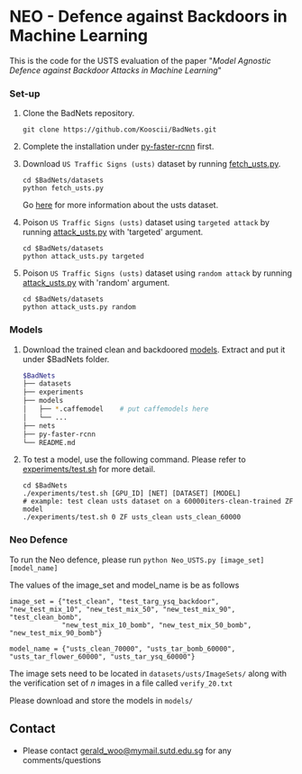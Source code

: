 # NEO - Defence against Backdoors in Machine Learning

 This is the code for the USTS evaluation of the paper "*Model Agnostic Defence against Backdoor Attacks in Machine Learning*"

### Set-up

1. Clone the BadNets repository.
    ```Shell
    git clone https://github.com/Kooscii/BadNets.git
    ```

2. Complete the installation under [py-faster-rcnn](https://github.com/Kooscii/BadNets/tree/master/py-faster-rcnn) first.

3. Download `US Traffic Signs (usts)` dataset by running [fetch_usts.py](https://github.com/Kooscii/BadNets/blob/master/datasets/fetch_usts.py).
    ```Shell
    cd $BadNets/datasets
    python fetch_usts.py
    ```
    Go [here](http://cvrr.ucsd.edu/vivachallenge/index.php/signs/sign-detection/) for more information about the usts dataset.

4. Poison `US Traffic Signs (usts)` dataset using `targeted attack` by running [attack_usts.py](https://github.com/Kooscii/BadNets/blob/master/datasets/fetch_usts.py) with 'targeted' argument.
    ```Shell
    cd $BadNets/datasets
    python attack_usts.py targeted
    ```

5. Poison `US Traffic Signs (usts)` dataset using `random attack` by running [attack_usts.py](https://github.com/Kooscii/BadNets/blob/master/datasets/fetch_usts.py) with 'random' argument.
    ```Shell
    cd $BadNets/datasets
    python attack_usts.py random
    ```

### Models

1. Download the trained clean and backdoored [models](https://drive.google.com/open?id=1JLgR0VGO0btt-SnLzntjvLJWWSuvkD_v). Extract and put it under $BadNets folder.
    ```bash
    $BadNets
    ├── datasets
    ├── experiments
    ├── models
    │   ├── *.caffemodel    # put caffemodels here
    │   └── ...
    ├── nets
    ├── py-faster-rcnn
    └── README.md
    ```

2. To test a model, use the following command. Please refer to [experiments/test.sh](https://github.com/sakshiudeshi/Neo/blob/master/USTS/experiments/test.sh) for more detail.
    ```Shell
    cd $BadNets
    ./experiments/test.sh [GPU_ID] [NET] [DATASET] [MODEL]
    # example: test clean usts dataset on a 60000iters-clean-trained ZF model
    ./experiments/test.sh 0 ZF usts_clean usts_clean_60000
    ```

### Neo Defence

To run the Neo defence, please run 
    ```
    python Neo_USTS.py [image_set] [model_name]
    ```

The values of the image_set and model_name is be as follows 

```Code
image_set = {"test_clean", "test_targ_ysq_backdoor", "new_test_mix_10", "new_test_mix_50", "new_test_mix_90", "test_clean_bomb", 
             "new_test_mix_10_bomb", "new_test_mix_50_bomb", "new_test_mix_90_bomb"}
                 
model_name = {"usts_clean_70000", "usts_tar_bomb_60000", "usts_tar_flower_60000", "usts_tar_ysq_60000"}
```

The image sets need to be located in ```datasets/usts/ImageSets/``` along with the verification set of *n* images in a file called
```verify_20.txt```

Please download and store the models in ```models/```

## Contact
* Please contact gerald_woo@mymail.sutd.edu.sg for any comments/questions


